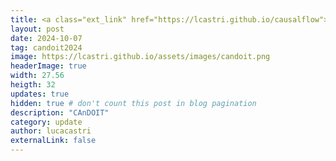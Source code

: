 ```yaml
---
title: <a class="ext_link" href="https://lcastri.github.io/causalflow">CausalFlow</a> - a new Python framework featuring various causal discovery methods for time-series data. It includes our F-PCMCI and CAnDOIT algorithms.
layout: post
date: 2024-10-07
tag: candoit2024
image: https://lcastri.github.io/assets/images/candoit.png
headerImage: true
width: 27.56
heigth: 32
updates: true
hidden: true # don't count this post in blog pagination
description: "CAnDOIT"
category: update
author: lucacastri
externalLink: false
---
```

